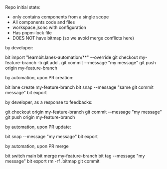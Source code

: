 Repo initial state:

- only contains components from a single scope
- All components code and files
- workspace.jsonc with configuration
- Has pnpm-lock file
- DOES NOT have bitmap (so we avoid merge conflicts here)

by developer:

bit import "learnbit.lanes-automation/**" --override
git checkout my-feature-branch -b
git add .
git commit --message "my message"
git push origin my-feature-branch

by automation, upon PR creation:

bit lane create my-feature-branch
bit snap --message "same git commit message"
bit export

by developer, as a response to feedbacks:

git checkout origin my-feature-branch
git commit --message "my message"
git push origin my-feature-branch

by automation, upon PR update:

bit snap --message "my message"
bit export

by automation, upon PR merge

bit switch main
bit merge my-feature-branch
bit tag --message "my message"
bit export
rm -rf .bitmap
git commit